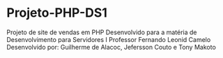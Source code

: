 # Projeto-PHP-DS1
Projeto de site de vendas em PHP
Desenvolvido para a matéria de Desenvolvimento para Servidores I
Professor Fernando Leonid Camelo
Desenvolvido por:  Guilherme de Alacoc, Jefersson Couto e Tony Makoto
